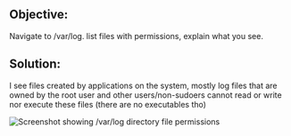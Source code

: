 ## **Objective:**  
Navigate to /var/log. list files with permissions, explain what you see.

## **Solution:**  
 I see files created by applications on the system, mostly log files that are owned by the root user and other users/non-sudoers cannot read or write nor execute these files (there are no executables tho)

![Screenshot showing /var/log directory file permissions](https://i.im.ge/2025/09/08/nsjiXL.Screenshot-2025-08-09-1757294678.png)